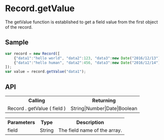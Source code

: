 <H1>Record.getValue</H1>

The getValue function is established to get a field value from the first object of the record.

<h2>Sample</h2>

```javascript
var record = new Record([
	{"data1":"hello world", "data2":123, "data3":new Date("2016/12/13") },
	{"data1":"hello human", "data2":456, "data3":new Date("2016/12/14") }
]);
var value = record.getValue("data1");
```

<h2>API</h2>

<table>
<tr><th>Calling</th><th>Returning</th></tr>
<tr><td>Record . getValue ( field )</td><td>String|Number|Date|Boolean</td></tr>
</table>

<table>
<tr><th>Parameters</th><th>Type</th><th>Description</th></tr>
<tr><td>field</td><td>String</td><td>The field name of the array.</td></tr>
</table>

